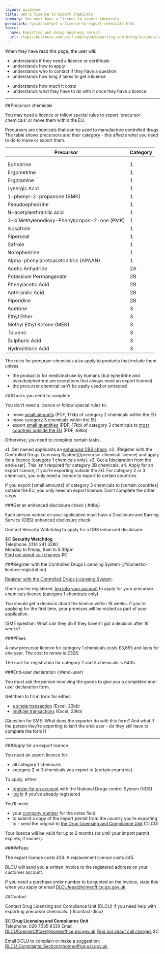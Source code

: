 ```yaml
---
layout: guidance
title: Get a licence to export chemicals
summary: You must have a licence to export chemicals.
permalink: /guidance/get-a-licence-to-export-chemicals.html
topic:
  name: Exporting and doing business abroad
  url: /topic/business-and-self-employed/exporting-and-doing-business-abroad.html
---
```


When they have read this page, the user will:

- understands if they need a licence or certificate
- understands how to apply
- understands who to contact if they have a question
- understands how long it takes to get a licence
* understands how much it costs
* understands what they have to do with it once they have a licence
 

---
##Precursor chemicals

You may need a licence or follow special rules to export ‘precursor chemicals’ or move them within the EU. 

Precursors are  chemicals that can be used to manufacture controlled drugs. The table shows precursors and their category - this affects what you need to do to move or export them.


| Precursor                                   | Category |
|---------------------------------------------|----------|
|                                             |          |
|                                             |          |
| Ephedrine                                   | 1        |
| Ergometrine                                 | 1        |
| Ergotamine                                  | 1        |
| Lysergic Acid                               | 1        |
| 1-phenyl-2-propanone (BMK)                  | 1        |
| Pseudoephedrine                             | 1        |
| N-acetylanthranilic acid                    | 1        |
| 3-4 Methylenedioxy-Phenylpropan-2-one (PMK) | 1        |
| Isosafrole                                  | 1        |
| Piperonal                                   | 1        |
| Safrole                                     | 1        |
| Norephedrine                                | 1        |
| Alpha-phenylacetoacetonitrile (APAAN)       | 1        |
| Acetic Anhydride                            | 2A       |
| Potassium Permanganate                      | 2B       |
| Phenylacetic Acid                           | 2B       |
| Anthranilic Acid                            | 2B       |
| Piperidine                                  | 2B       |
| Acetone                                     | 3        |
| Ethyl Ether                                 | 3        |
| Methyl Ethyl Ketone (MEK)                   | 3        |
| Toluene                                     | 3        |
| Sulphuric Acid                              | 3        |
| Hydrochloric Acid                           | 3        |

The rules for precursor chemicals also apply to products that include them unless:

- the product is for medicinal use by humans (but ephedrine and pseudoephedrine are exceptions that always need an export licence)
- the precursor chemical can’t be easily used or extracted 

###Tasks you need to complete

You don’t need a licence or follow special rules to:

- move [small amounts](https://www.gov.uk/government/uploads/system/uploads/attachment_data/file/523889/5_-_Precursor_Wallchart_-_Domestic-_May_2016.pdf) (PDF, 17kb) of category 2 chemicals within the EU
- move category 3 chemicals within the EU
- export [small quantities](https://www.gov.uk/government/uploads/system/uploads/attachment_data/file/523889/5_-_Precursor_Wallchart_-_Domestic-_May_2016.pdf) (PDF, 17kb) of category 3 chemicals to [most countries outside the EU](https://www.gov.uk/government/uploads/system/uploads/attachment_data/file/523144/4_-_Precursor_Chemical_import_and_export_wallchart__v02-2016_.pdf) (PDF, 69kb)

Otherwise, you need to complete certain tasks.

s1. Get named applicants an [enhanced DBS check](#dbs).
s2. [Register with the Controlled Drugs Licensing System](/precursor chemical licence) and apply for a licence (category 1 chemicals only).
s3. Get a [declaration from the end-user]. This isn’t required for category 2B chemicals.
s4. Apply for an export licence, if you’re exporting outside the EU. For category 2 or 3 chemicals, you only need a licence to export to certain countries.

If you export [small amounts] of category 3 chemicals to [certain countries] outside the EU, you only need an export licence. Don’t complete the other steps.

###Get an enhanced disclosure check
{:#dbs}

Each person named on your application must have a Disclosure and Barring Service (DBS) enhanced disclosure check. 

Contact Security Watchdog to apply for a DBS enhanced disclosure.

$C
**Security Watchdog**  
Telephone: 0114 241 3280  
Monday to Friday, 9am to 5:30pm  
[Find out about call charges](/call-charges)
$C

###Register with the Controlled Drugs Licensing System
{:#domestic-licence-registration}

[Register with the Controlled Drugs Licensing System](https://eforms.homeoffice.gov.uk/outreach/drugs_registration.ofml). 

Once you’ve registered, [log into your account](https://eforms.homeoffice.gov.uk/outreach/DrugsConsole.ofml) to apply for your precursor chemicals licence (category 1 chemicals only).

You should get a decision about the licence within 16 weeks. If you’re applying for the first time, your premises will be visited as part of your application.

[SME question: What can they do if they haven't got a decision after 16 weeks?

####Fees

A new precursor licence for category 1 chemicals costs £3,655 and lasts for one year. The cost to renew is £326. 

The cost for registration for category 2 and 3 chemicals is £435.

###End-user declaration
{:#end-user}

You must ask the person receiving the goods to give you a completed end-user declaration form.

Get them to fill in form for either:

- [a single transaction](https://www.gov.uk/government/uploads/system/uploads/attachment_data/file/98062/customer-dec-1-2-individual.xls) (Excel, 23kb)
- [multiple transactions](https://www.gov.uk/government/uploads/system/uploads/attachment_data/file/98061/customer-dec-1-2-multiple.xls) (Excel, 23kb)

[Question for SME: What does the exporter do with this form? And what if the person they’re exporting to isn’t the end-user - do they still have to complete the form?]

---
###Apply for an export licence

You need an export licence for:

- all category 1 chemicals
- category 2 or 3 chemicals you export to [certain countries]

To apply, either:

- [register for an account](https://dlcu.homeoffice.gov.uk/UserRegForm.aspx) with the National Drugs control System (NDS)
- [log in](https://dlcu.homeoffice.gov.uk/Login.aspx) if you’ve already registered

You’ll need:

- your [company number](https://www.gov.uk/get-information-about-a-company) for the notes field
- to submit a copy of the import permit from the country you’re exporting to - send the original to [the Drug Licensing and Compliance Unit](#contact-dlcu) (DLCU)

Your licence will be valid for up to 2 months (or until your import permit expires, if sooner).

#####Fees

The export licence costs £24. A replacement licence costs £45.

DLCU will send you a written invoice to the registered address on your customer account.

If you need a purchase order number to be quoted on the invoice, state this when you apply or email [DLCUfees@homeoffice.gsi.gov.uk](DLCUCommsOfficer@homeoffice.gsi.gov.uk).

##Contact

Contact Drug Licensing and Compliance Unit (DLCU) if you need help with exporting precursor chemicals.
{:#contact-dlcu}

$C
**Drug Licensing and Compliance Unit**  
Telephone: 020 7035 6330
Email: [DLCUCommsOfficer@homeoffice.gsi.gov.uk](Mailto:DLCUCommsOfficer@homeoffice.gsi.gov.uk)
[Find out about call charges](/call-charges)
$C

Email DCLU to complain or make a suggestion: DLCU_Complaints_Section@homeoffice.gsi.gov.uk 
